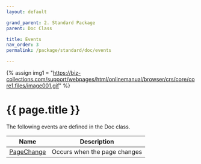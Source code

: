 ```yaml
---
layout: default

grand_parent: 2. Standard Package
parent: Doc Class

title: Events
nav_order: 3
permalink: /package/standard/doc/events

---
```

{% assign img1 = "https://biz-collections.com/support/webpages/html/onlinemanual/browser/crs/core/core1.files/image001.gif" %}


# {{ page.title }}

The following events are defined in the Doc class.


| Name       | Description                  |
|------------|------------------------------|
| [PageChange](/package/standard/doc/events/pagechange) | Occurs when the page changes |